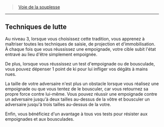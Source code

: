 ﻿---
!GenericItem
Name: Techniques de lutte
Id: monk_flexibility_hd.md#techniques-de-lutte
ParentLink: monk_flexibility_hd.md#voie-de-la-souplesse
ParentName: Voie de la souplesse
NameLevel: 2
Attributes: {}
---
> [Voie de la souplesse](hd_monk_flexibility.md)

---

## Techniques de lutte

Au niveau 3, lorsque vous choisissez cette tradition, vous apprenez à maîtriser toutes les techniques de saisie, de projection et d'immobilisation. À chaque fois que vous réussissez une empoignade, votre cible subit l'état entravé au lieu d'être simplement empoignée.

De plus, lorsque vous réussissez un test d'empoignade ou de bousculade, vous pouvez dépenser 1 point de ki pour lui infliger vos dégâts à mains nues.

La taille de votre adversaire n'est plus un obstacle lorsque vous réalisez une empoignade ou que vous tentez de le bousculer, car vous retournez sa propre force contre lui-même. Vous pouvez réussir une empoignade contre un adversaire jusqu'à deux tailles au-dessus de la vôtre et bousculer un adversaire jusqu'à trois tailles au-dessus de la votre.

Enfin, vous bénéficiez d'un avantage à tous vos tests pour résister aux empoignades et aux bousculades.

